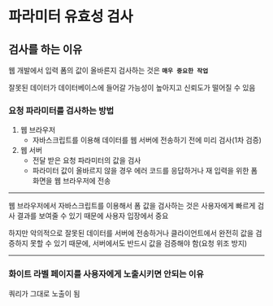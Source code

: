 # 파라미터 유효성 검사

## 검사를 하는 이유

웹 개발에서 입력 폼의 값이 올바른지 검사하는 것은 **`매우 중요한 작업`**

잘못된 데이터가 데이터베이스에 들어갈 가능성이 높아지고 신뢰도가 떨어질 수 있음

### 요청 파라미터를 검사하는 방법

1. 웹 브라우저
    - 자바스크립트를 이용해 데이터를 웹 서버에 전송하기 전에 미리 검사(1차 검증)
2. 웹 서버
    - 전달 받은 요청 파라미터의 값을 검사
    - 파라미터 값이 올바르지 않을 경우 에러 코드를 응답하거나 재 입력을 위한 폼 화면을 웹 브라우저에 전송

---

웹 브라우저에서 자바스크립트를 이용해서 폼 값을 검사하는 것은 사용자에게 빠르게 검사 결과를 보여줄 수 있기 때문에 사용자 입장에서 중요

하지만 악의적으로 잘못된 데이터를 서버에 전송하거나 클라이언트에서 완전히 값을 검증하지 못할 수 있기 때문에, 서버에서도 반드시 값을 검증해야 함(요청 위조 방지)

---

### 화이트 라벨 페이지를 사용자에게 노출시키면 안되는 이유

쿼리가 그대로 노출이 됨
